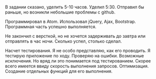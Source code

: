 В задании сказано, уделить 5-10 часов. Уделил 5:30.
Отправил бы раньше, но возникли небольшие проблемы с github.

Программировал в Atom. Использовал jQuery, Ajax, Bootstrap.
Программная часть успешно выполняется.

Не закончил с версткой, но не хочется задерживать до завтра или отправлять в час ночи. Сколько успел, столько сделал.

Насчет тестирования. Я не особо представляю, как его проводить. Я тестирую приложение по ходу. Проверяю на ошибки. 
Возможные исключения. Но вряд ли это понимается под тестированием. Скорее всего имеется ввиду скорость выполнения запросов. 
Оптимизация. Создание отдельных функций для его выполнения. 